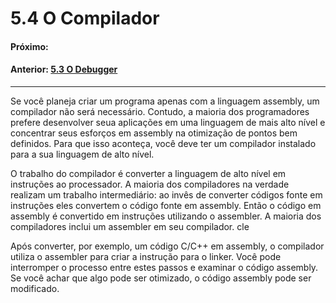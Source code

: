 # 5.4 O Compilador

#### Próximo: [](./.md)  
#### Anterior: [5.3 O Debugger](./o_debugger.md)  

---  

Se você planeja criar um programa apenas com a linguagem assembly, um compilador não será necessário. Contudo, a maioria dos programadores prefere desenvolver seua aplicações em uma linguagem de mais alto nível e concentrar seus esforços em assembly na otimização de pontos bem definidos. Para que isso aconteça, você deve ter um compilador instalado para a sua linguagem de alto nível.  

O trabalho do compilador é converter a linguagem de alto nível em instruções ao processador. A maioria dos compiladores na verdade realizam um trabalho intermediário: ao invês de converter códigos fonte em instruções eles convertem o código fonte em assembly. Então o código em assembly é convertido em instruções utilizando o assembler. A maioria dos compiladores inclui um assembler em seu compilador.  cle

Após converter, por exemplo, um código C/C++ em assembly, o compilador utiliza o assembler para criar a instrução para o linker. Você pode interromper o processo entre estes passos e examinar o código assembly. Se você achar que algo pode ser otimizado, o código assembly pode ser modificado.  



